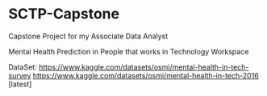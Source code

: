 # SCTP-Capstone
Capstone Project for my Associate Data Analyst

Mental Health Prediction in People that works in Technology Workspace

DataSet: 
https://www.kaggle.com/datasets/osmi/mental-health-in-tech-survey 
https://www.kaggle.com/datasets/osmi/mental-health-in-tech-2016  [latest]
